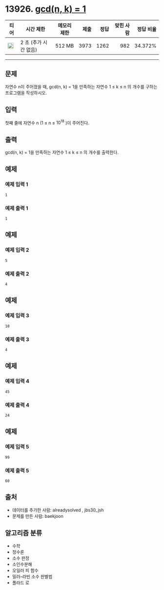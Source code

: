 # 13926. [gcd(n, k) = 1](https://www.acmicpc.net/problem/13926)

| 티어                                                                  | 시간 제한             | 메모리 제한 | 제출 | 정답 | 맞힌 사람 | 정답 비율 |
| --------------------------------------------------------------------- | --------------------- | ----------- | ---: | ---: | --------: | --------: |
| <img src="https://static.solved.ac/tier_small/21.svg" width="20px" /> | 2 초 (추가 시간 없음) | 512 MB      | 3973 | 1262 |       982 |   34.372% |

---

## 문제

자연수 n이 주어졌을 때, gcd(n, k) = 1을 만족하는 자연수 1 ≤ k ≤ n 의 개수를 구하는 프로그램을 작성하시오.

## 입력

첫째 줄에 자연수 n (1 ≤ n ≤ $10^{18}$
)이 주어진다.

## 출력

gcd(n, k) = 1을 만족하는 자연수 1 ≤ k ≤ n 의 개수를 출력한다.

## 예제

### 예제 입력 1

```
1
```

### 예제 출력 1

```
1
```

## 예제

### 예제 입력 2

```
5
```

### 예제 출력 2

```
4
```

## 예제

### 예제 입력 3

```
10
```

### 예제 출력 3

```
4
```

## 예제

### 예제 입력 4

```
45
```

### 예제 출력 4

```
24
```

## 예제

### 예제 입력 5

```
99
```

### 예제 출력 5

```
60
```

## 출처

- 데이터를 추가한 사람: alreadysolved , jbs30_jsh
- 문제를 만든 사람: baekjoon

## 알고리즘 분류

- 수학
- 정수론
- 소수 판정
- 소인수분해
- 오일러 피 함수
- 밀러–라빈 소수 판별법
- 폴라드 로
